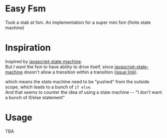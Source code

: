# Easy Fsm
Took a stab at fsm. An implementation for a super mini fsm (finite state machine)  
 
# Inspiration  
Inspired by [javascript-state-machine](https://github.com/jakesgordon/javascript-state-machine).  
But I want the fsm to have ability to drive itself, since [javascript-state-machine](https://github.com/jakesgordon/javascript-state-machine) doesn't allow a transition within a transition ([issue link](https://github.com/jakesgordon/javascript-state-machine/issues/108#issuecomment-307578561)).   

which means the state machine need to be "pushed" from the outside scope, which leads to a bunch of `if else`.  
And that seems to counter the idea of using a state machine -- "I don't want a bunch of if/else statement"

# Usage
TBA

